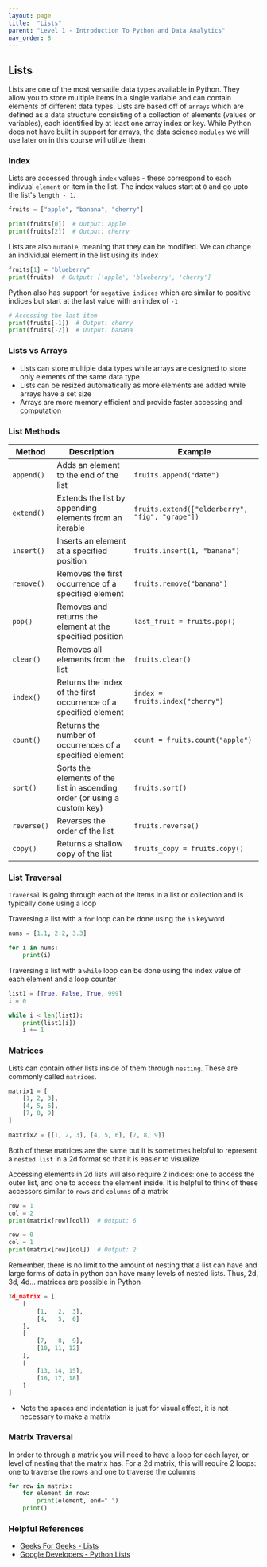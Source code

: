 ```yaml
---
layout: page
title:  "Lists"
parent: "Level 1 - Introduction To Python and Data Analytics"
nav_order: 8
---
```


## Lists

Lists are one of the most versatile data types available in Python. They allow you to store multiple items in a single variable and can contain elements of different data types. Lists are based off of `arrays` which are defined as a data structure consisting of a collection of elements (values or variables), each identified by at least one array index or key. While Python does not have built in support for arrays, the data science `modules` we will use later on in this course will utilize them

### Index
Lists are accessed through `index` values - these correspond to each indivual `element` or item in the list. The index values start at `0` and go upto the list's `length - 1`.

```python
fruits = ["apple", "banana", "cherry"]

print(fruits[0])  # Output: apple
print(fruits[2])  # Output: cherry
```

Lists are also `mutable`, meaning that they can be modified. We can change an individual element in the list using its index

```python
fruits[1] = "blueberry"
print(fruits)  # Output: ['apple', 'blueberry', 'cherry']
```

Python also has support for `negative indices` which are similar to positive indices but start at the last value with an index of `-1`

```python
# Accessing the last item
print(fruits[-1])  # Output: cherry
print(fruits[-2])  # Output: banana

```
### Lists vs Arrays
* Lists can store multiple data types while arrays are designed to store only elements of the same data type
* Lists can be resized automatically as more elements are added while arrays have a set size
* Arrays are more memory efficient and provide faster accessing and computation

### List Methods

| Method      | Description                                                               | Example                                         |
| ----------- | ------------------------------------------------------------------------- | ----------------------------------------------- |
| `append()`  | Adds an element to the end of the list                                    | `fruits.append("date")`                         |
| `extend()`  | Extends the list by appending elements from an iterable                   | `fruits.extend(["elderberry", "fig", "grape"])` |
| `insert()`  | Inserts an element at a specified position                                | `fruits.insert(1, "banana")`                    |
| `remove()`  | Removes the first occurrence of a specified element                       | `fruits.remove("banana")`                       |
| `pop()`     | Removes and returns the element at the specified position                 | `last_fruit = fruits.pop()`                     |
| `clear()`   | Removes all elements from the list                                        | `fruits.clear()`                                |
| `index()`   | Returns the index of the first occurrence of a specified element          | `index = fruits.index("cherry")`                |
| `count()`   | Returns the number of occurrences of a specified element                  | `count = fruits.count("apple")`                 |
| `sort()`    | Sorts the elements of the list in ascending order (or using a custom key) | `fruits.sort()`                                 |
| `reverse()` | Reverses the order of the list                                            | `fruits.reverse()`                              |
| `copy()`    | Returns a shallow copy of the list                                        | `fruits_copy = fruits.copy()`                   |

### List Traversal

`Traversal` is going through each of the items in a list or collection and is typically done using a loop

Traversing a list with a `for` loop can be done using the `in` keyword
```python
nums = [1.1, 2.2, 3.3]

for i in nums:
    print(i)
```

Traversing a list with a `while` loop can be done using the index value of each element and a loop counter

```python
list1 = [True, False, True, 999]
i = 0

while i < len(list1):
    print(list1[i])
    i += 1
```

### Matrices
Lists can contain other lists inside of them through `nesting`. These are commonly called `matrices`.

```python
matrix1 = [
    [1, 2, 3],
    [4, 5, 6],
    [7, 8, 9]
]

maxtrix2 = [[1, 2, 3], [4, 5, 6], [7, 8, 9]]
```

Both of these matrices are the same but it is sometimes helpful to represent a `nested list` in a 2d format so that it is easier to visualize

Accessing elements in 2d lists will also require 2 indices: one to access the outer list, and one to access the element inside. It is helpful to think of these accessors similar to `rows` and `columns` of a matrix

```python
row = 1
col = 2
print(matrix[row][col])  # Output: 6

row = 0
col = 1
print(matrix[row][col])  # Output: 2
```
Remember, there is no limit to the amount of nesting that a list can have and large forms of data in python can have many levels of nested lists. Thus, 2d, 3d, 4d... matrices are possible in Python

```python
3d_matrix = [
    [
        [1,   2,  3],
        [4,   5,  6]
    ],
    [
        [7,   8,  9],
        [10, 11, 12]
    ],
    [
        [13, 14, 15],
        [16, 17, 18]
    ]
]
```
* Note the spaces and indentation is just for visual effect, it is not necessary to make a matrix

### Matrix Traversal

In order to through a matrix you will need to have a loop for each layer, or level of nesting that the matrix has. For a 2d matrix, this will require 2 loops: one to traverse the rows and one to traverse the columns

```python
for row in matrix:
    for element in row:
        print(element, end=" ")
    print()
```

### Helpful References
* [Geeks For Geeks - Lists](https://www.geeksforgeeks.org/python-lists/)
* [Google Developers - Python Lists](https://developers.google.com/edu/python/lists)